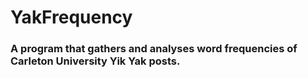 # YakFrequency

<h3> A program that gathers and analyses word frequencies of Carleton University Yik Yak posts. </h3>
